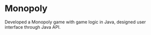 # Monopoly
Developed a Monopoly game with game logic in Java, designed user interface through Java API.
